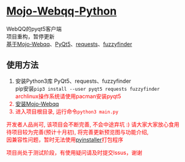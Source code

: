 # [Mojo-Webqq-Python](https://github.com/XZ-Dev/Mojo-Webqq-Python)
WebQQ的pyqt5客户端  
项目重构，暂停更新    
[基于Mojo-Webqq](https://github.com/sjdy521/Mojo-Webqq)、[PyQt5](https://github.com/baoboa/pyqt5)、[requests](https://github.com/requests/requests)、[fuzzyfinder](https://github.com/amjith/fuzzyfinder) 
## 使用方法
1. 安装Python3库 PyQt5、requests、fuzzyfinder  
pip安装<code>pip3 install --user pyqt5 requests fuzzyfinder</code>  
<font color=red>archlinux操作系统请使用pacman安装pyqt5<font>
2. [安装Mojo-Webqq](https://github.com/sjdy521/Mojo-Webqq#%E5%AE%89%E8%A3%85%E6%96%B9%E6%B3%95)  
3. 进入项目根目录, 运行命令<code>python3 main.py</code>  

开发者人品尚可, 该项目会不断完善, 不会中途弃坑 :) 请大家大家放心食用  
待项目较为完善(预计十月初), 将完善更新预览图与功能介绍,   
因兼容性问题，暂时无法使用[pyinstaller](https://github.com/pyinstaller/pyinstaller)打包程序  
  
项目尚处于测试阶段，有使用疑问请及时提交lssus，谢谢
